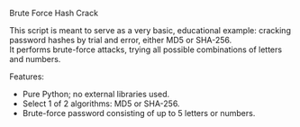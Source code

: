 Brute Force Hash Crack

This script is meant to serve as a very basic, educational example: cracking password hashes by trial and error, either MD5 or SHA-256.  
It performs brute-force attacks, trying all possible combinations of letters and numbers.

Features:
- Pure Python; no external libraries used.
- Select 1 of 2 algorithms: MD5 or SHA-256.
- Brute-force password consisting of up to 5 letters or numbers.
